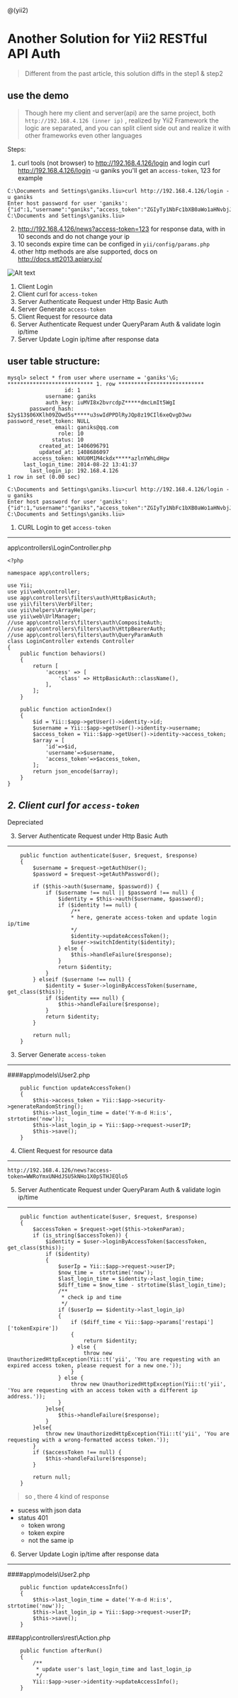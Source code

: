 @(yii2)

Another Solution for Yii2 RESTful API Auth
===

> Different from the past article, this solution diffs in the step1 & step2

use the demo
---
>Though here my client and server(api) are the same project, both `http://192.168.4.126 (inner ip)` , realized by Yii2 Framework
> the logic are separated, and you can split client side out and realize it with other frameworks even other languages

Steps:
1. curl tools (not browser) to http://192.168.4.126/login and login
    curl http://192.168.4.126/login -u ganiks
    you'll get an `access-token`, 123 for example
```
C:\Documents and Settings\ganiks.liu>curl http://192.168.4.126/login -u ganiks
Enter host password for user 'ganiks':
{"id":1,"username":"ganiks","access_token":"ZGIyTy1NbFc1bXB0aWo1aHNvbjJPZXcw"}
C:\Documents and Settings\ganiks.liu>
```
2. http://192.168.4.126/news?access-token=123 for response data, with in 10 seconds and do not change your ip
3. 10 seconds expire time can be configed in `yii/config/params.php`
4. other http methods are alse supported, docs on http://docs.stt2013.apiary.io/

![Alt text](./api_demo_logic2.JPG)

1. Client Login
2. Client curl for `access-token`
3. Server Authenticate Request under Http Basic Auth
3. Server Generate `access-token`
4. Client Request for resource data
5. Server Authenticate Request under QueryParam Auth & validate login ip/time
6. Server Update Login ip/time after response data

user table structure:
---
```
mysql> select * from user where username = 'ganiks'\G;
*************************** 1. row ***************************
                  id: 1
            username: ganiks
            auth_key: iuMVI8x2bvrcdpZ*****dmcLmIt5WgI
       password_hash: $2y$13$06XKlh09ZOwd5s*****u3swIdPPDlRyJQp8z19CIl6xeQvgD3wu
password_reset_token: NULL
               email: ganiks@qq.com
                role: 10
              status: 10
          created_at: 1406096791
          updated_at: 1408686097
        access_token: WXU0M1M4ckdx*****azlnYWhLdHgw
     last_login_time: 2014-08-22 13:41:37
       last_login_ip: 192.168.4.126
1 row in set (0.00 sec)
```


```
C:\Documents and Settings\ganiks.liu>curl http://192.168.4.126/login -u ganiks
Enter host password for user 'ganiks':
{"id":1,"username":"ganiks","access_token":"ZGIyTy1NbFc1bXB0aWo1aHNvbjJPZXcw"}
C:\Documents and Settings\ganiks.liu>
```

1. CURL Login to get `access-token`
---
app\controllers\LoginController.php
```
<?php

namespace app\controllers;

use Yii;
use yii\web\controller;
use app\controllers\filters\auth\HttpBasicAuth;
use yii\filters\VerbFilter;
use yii\helpers\ArrayHelper;
use yii\web\UrlManager;
//use app\controllers\filters\auth\CompositeAuth;
//use app\controllers\filters\auth\HttpBearerAuth;
//use app\controllers\filters\auth\QueryParamAuth
class LoginController extends Controller
{
	public function behaviors()
    {
        return [
            'access' => [
                'class' => HttpBasicAuth::className(),
            ],
        ];
    }

	public function actionIndex()
	{
		$id = Yii::$app->getUser()->identity->id;
		$username = Yii::$app->getUser()->identity->username;
		$access_token = Yii::$app->getUser()->identity->access_token;
		$array = [
			'id'=>$id,
			'username'=>$username,
			'access_token'=>$access_token,
		];
		return json_encode($array);
	}
}
```

***2. Client curl for `access-token`***
---
Depreciated


3. Server Authenticate Request under Http Basic Auth
---
```
    public function authenticate($user, $request, $response)
    {
        $username = $request->getAuthUser();
        $password = $request->getAuthPassword();

        if ($this->auth($username, $password)) {
            if ($username !== null || $password !== null) {
                $identity = $this->auth($username, $password);
                if ($identity !== null) {
                    /**
                    * here, generate access-token and update login ip/time 
                    */
					$identity->updateAccessToken();
                    $user->switchIdentity($identity);
                } else {
                    $this->handleFailure($response);
                }
                return $identity;
            }
        } elseif ($username !== null) {
            $identity = $user->loginByAccessToken($username, get_class($this));
            if ($identity === null) {
                $this->handleFailure($response);
            }
            return $identity;
        }

        return null;
    }
```

3. Server Generate `access-token`
---
####app\models\User2.php
```
	public function updateAccessToken()
	{
        $this->access_token = Yii::$app->security->generateRandomString();
		$this->last_login_time = date('Y-m-d H:i:s', strtotime('now'));
		$this->last_login_ip = Yii::$app->request->userIP;
		$this->save();
	}
```


4. Client Request for resource data
---
```
http://192.168.4.126/news?access-token=WWRoYmxUNHdJSU5kNHo1X0pSTHJEQlo5
```


5. Server Authenticate Request under QueryParam Auth & validate login ip/time
---
```
    public function authenticate($user, $request, $response)
    {
        $accessToken = $request->get($this->tokenParam);
        if (is_string($accessToken)) {
			$identity = $user->loginByAccessToken($accessToken, get_class($this));
			if ($identity) 
			{
				$userIp = Yii::$app->request->userIP;
				$now_time =  strtotime('now');
				$last_login_time = $identity->last_login_time;
				$diff_time = $now_time - strtotime($last_login_time);
				/**
				 * check ip and time
				 */
				if ($userIp == $identity->last_login_ip) 
				{
					if ($diff_time < Yii::$app->params['restapi']['tokenExpire']) 
					{
						return $identity;
					} else {
						throw new UnauthorizedHttpException(Yii::t('yii', 'You are requesting with an expired access token, please request for a new one.'));
					}
				} else {
					throw new UnauthorizedHttpException(Yii::t('yii', 'You are requesting with an access token with a different ip address.'));
				}
			}else{
				$this->handleFailure($response);
			}
		}else{
			throw new UnauthorizedHttpException(Yii::t('yii', 'You are requesting with a wrong-formatted access token.'));
		}
        if ($accessToken !== null) {
            $this->handleFailure($response);
        }

        return null;
    }
```

> so , there 4 kind of response
+ sucess with json data
+ status 401
    + token wrong
    + token expire
    + not the same ip


6. Server Update Login ip/time after response data
---
####app\models\User2.php
```
	public function updateAccessInfo()
	{
		$this->last_login_time = date('Y-m-d H:i:s', strtotime('now'));
		$this->last_login_ip = Yii::$app->request->userIP;
		$this->save();
	}
```

###app\controllers\rest\Action.php
```
	public function afterRun()
	{
		/**
		 * update user's last_login_time and last_login_ip
		 */
		Yii::$app->user->identity->updateAccessInfo();
	}
```




